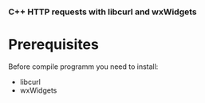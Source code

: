 ### C++ HTTP requests with libcurl and wxWidgets

# Prerequisites
Before compile programm you need to install:
- libcurl
- wxWidgets 